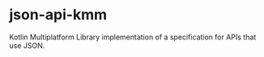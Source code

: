 # json-api-kmm
Kotlin Multiplatform Library implementation of a specification for APIs that use JSON.
